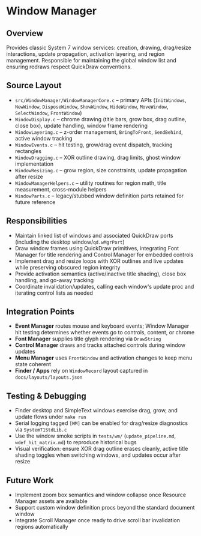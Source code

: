 # Window Manager

## Overview
Provides classic System 7 window services: creation, drawing, drag/resize interactions, update propagation, activation layering, and region management. Responsible for maintaining the global window list and ensuring redraws respect QuickDraw conventions.

## Source Layout
- `src/WindowManager/WindowManagerCore.c` – primary APIs (`InitWindows`, `NewWindow`, `DisposeWindow`, `ShowWindow`, `HideWindow`, `MoveWindow`, `SelectWindow`, `FrontWindow`)
- `WindowDisplay.c` – chrome drawing (title bars, grow box, drag outline, close box), update handling, window frame rendering
- `WindowLayering.c` – z-order management, `BringToFront`, `SendBehind`, active window tracking
- `WindowEvents.c` – hit testing, grow/drag event dispatch, tracking rectangles
- `WindowDragging.c` – XOR outline drawing, drag limits, ghost window implementation
- `WindowResizing.c` – grow region, size constraints, update propagation after resize
- `WindowManagerHelpers.c` – utility routines for region math, title measurement, cross-module helpers
- `WindowParts.c` – legacy/stubbed window definition parts retained for future reference

## Responsibilities
- Maintain linked list of windows and associated QuickDraw ports (including the desktop window/`qd.wMgrPort`)
- Draw window frames using QuickDraw primitives, integrating Font Manager for title rendering and Control Manager for embedded controls
- Implement drag and resize loops with XOR outlines and live updates while preserving obscured region integrity
- Provide activation semantics (active/inactive title shading), close box handling, and go-away tracking
- Coordinate invalidation/updates, calling each window's update proc and iterating control lists as needed

## Integration Points
- **Event Manager** routes mouse and keyboard events; Window Manager hit testing determines whether events go to controls, content, or chrome
- **Font Manager** supplies title glyph rendering via `DrawString`
- **Control Manager** draws and tracks attached controls during window updates
- **Menu Manager** uses `FrontWindow` and activation changes to keep menu state coherent
- **Finder / Apps** rely on `WindowRecord` layout captured in `docs/layouts/layouts.json`

## Testing & Debugging
- Finder desktop and SimpleText windows exercise drag, grow, and update flows under `make run`
- Serial logging tagged `[WM]` can be enabled for drag/resize diagnostics via `System71StdLib.c`
- Use the window smoke scripts in `tests/wm/` (`update_pipeline.md`, `wdef_hit_matrix.md`) to reproduce historical bugs
- Visual verification: ensure XOR drag outline erases cleanly, active title shading toggles when switching windows, and updates occur after resize

## Future Work
- Implement zoom box semantics and window collapse once Resource Manager assets are available
- Support custom window definition procs beyond the standard document window
- Integrate Scroll Manager once ready to drive scroll bar invalidation regions automatically
